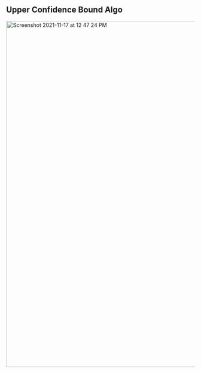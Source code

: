 ## Upper Confidence Bound Algo ##

<img width="926" alt="Screenshot 2021-11-17 at 12 47 24 PM" src="https://user-images.githubusercontent.com/61674750/142153749-cb4c572f-6e97-49d1-8662-8be3be7e97d5.png">

